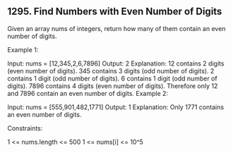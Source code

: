 ## 1295. Find Numbers with Even Number of Digits

Given an array nums of integers, return how many of them contain an even number of digits.
 

Example 1:

Input: nums = [12,345,2,6,7896]
Output: 2
Explanation: 
12 contains 2 digits (even number of digits). 
345 contains 3 digits (odd number of digits). 
2 contains 1 digit (odd number of digits). 
6 contains 1 digit (odd number of digits). 
7896 contains 4 digits (even number of digits). 
Therefore only 12 and 7896 contain an even number of digits.
Example 2:

Input: nums = [555,901,482,1771]
Output: 1 
Explanation: 
Only 1771 contains an even number of digits.
 

Constraints:

1 <= nums.length <= 500
1 <= nums[i] <= 10^5